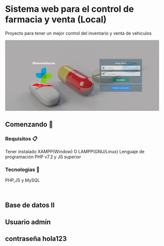 # Sistema web para el control de farmacia y venta (Local)
<p>Proyecto para tener un mejor control del inventario y venta de vehiculos</p>
<img src="https://github.com/Jose-developer-start/sistema_farmacia/blob/main/ScreenSistema/Farmacia_Screen.jpg" width="500px">

## Comenzando 🚀
### Requisitos 📋
Tener instalado XAMPP(Window) O LAMPP(GNU/Linux)
Lenguaje de programación PHP v7.2 y JS superior



### Tecnologias 🔩

<p>PHP,JS y MySQL</p>

<br>
<h2>Base de datos II</h2>
<h2>Usuario admin</h2>
<h2>contraseña hola123</h2>

